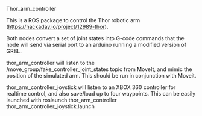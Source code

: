 Thor_arm_controller

This is a ROS package to control the Thor robotic arm (https://hackaday.io/project/12989-thor).

Both nodes convert a set of joint states into G-code commands that the node will send via serial port to an arduino running a modified version of GRBL. 

thor_arm_controller will listen to the /move_group/fake_controller_joint_states topic from MoveIt, and mimic the position of the simulated arm. This should be run in conjunction with Moveit. 

thor_arm_controller_joystick will listen to an XBOX 360 controller for realtime control, and also save/load up to four waypoints. This can be easily launched with roslaunch thor_arm_controller thor_arm_controller_joystick.launch
